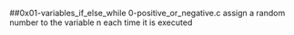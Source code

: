 ##0x01-variables_if_else_while
0-positive_or_negative.c assign a random number to the variable n each time it is executed
